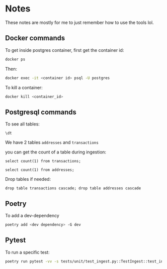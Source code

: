 # Notes

These notes are mostly for me to just remember how to use the tools lol. 

## Docker commands

To get inside postgres container, first get the container id:

```bash
docker ps
```

Then:

```bash
docker exec -it <container id> psql -U postgres
```

To kill a container:

```bash
docker kill <container_id>
```

## Postgresql commands

To see all tables:

```postgresql
\dt
```
We have 2 tables `addresses` and `transactions`

you can get the count of a table during ingestion:

```postgresql
select count(1) from transactions;
```

```postgresql
select count(1) from addresses;
```

Drop tables if needed:

```psql
drop table transactions cascade; drop table addresses cascade
```


## Poetry

To add a dev-dependency

```bash
poetry add <dev dependency> -G dev
```

## Pytest

To run a specific test:

```bash
poetry run pytest -vv -s tests/unit/test_ingest.py::TestIngest::test_ingest_simple_result_less_than_10k
```
